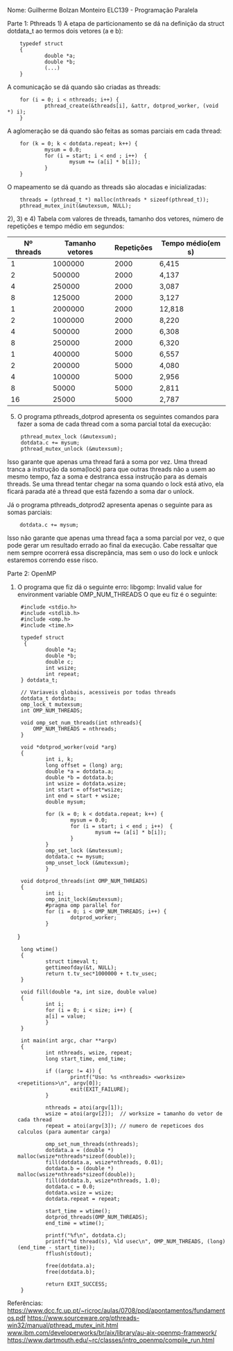 Nome: Guilherme Bolzan Monteiro
ELC139 - Programação Paralela

Parte 1: Pthreads
1) 
A etapa de particionamento se dá na definição da struct dotdata_t ao termos dois vetores (a e b):

        typedef struct 
        {
                double *a;
                double *b;
                (...)
        }
   
   
A comunicação se dá quando são criadas as threads:

        for (i = 0; i < nthreads; i++) {
                pthread_create(&threads[i], &attr, dotprod_worker, (void *) i);
        }
  
A aglomeração se dá quando são feitas as somas parciais em cada thread:

        for (k = 0; k < dotdata.repeat; k++) {
                mysum = 0.0;
                for (i = start; i < end ; i++)  {
                        mysum += (a[i] * b[i]);
                }
        }

O mapeamento se dá quando as threads são alocadas e inicializadas:

        threads = (pthread_t *) malloc(nthreads * sizeof(pthread_t));
        pthread_mutex_init(&mutexsum, NULL);

2), 3) e 4) Tabela com valores de threads, tamanho dos vetores, número de repetições e tempo médio em segundos:

Nº threads | Tamanho vetores | Repetições | Tempo médio(em s)
---------- | --------------- | ---------- | -----------------
1          | 1000000         | 2000       | 6,415
2          | 500000          | 2000       | 4,137
4          | 250000          | 2000       | 3,087
8          | 125000          | 2000       | 3,127
1          | 2000000         | 2000       | 12,818
2          | 1000000         | 2000       | 8,220
4          | 500000          | 2000       | 6,308
8          | 250000          | 2000       | 6,320
1          | 400000          | 5000       | 6,557
2          | 200000          | 5000       | 4,080
4          | 100000          | 5000       | 2,956
8          | 50000           | 5000       | 2,811
16         | 25000           | 5000       | 2,787


5) O programa pthreads_dotprod apresenta os seguintes comandos para fazer a soma de cada thread com a soma parcial total da 
execução:

        pthread_mutex_lock (&mutexsum);
        dotdata.c += mysum;
        pthread_mutex_unlock (&mutexsum);

Isso garante que apenas uma thread fará a soma por vez. Uma thread tranca a instrução da soma(lock) para que outras threads
não a usem ao mesmo tempo, faz a soma e destranca essa instrução para as demais threads. Se uma thread tentar chegar na soma
quando o lock está ativo, ela ficará parada até a thread que está fazendo a soma dar o unlock.
   
Já o programa pthreads_dotprod2 apresenta apenas o seguinte para as somas parciais:
  
        dotdata.c += mysum;
   
Isso não garante que apenas uma thread faça a soma parcial por vez, o que pode gerar um resultado errado ao final da execução.
Cabe ressaltar que nem sempre ocorrerá essa discrepância, mas sem o uso do lock e unlock estaremos correndo esse risco.


Parte 2: OpenMP
1) O programa que fiz dá o seguinte erro:
libgomp: Invalid value for environment variable OMP_NUM_THREADS
O que eu fiz é o seguinte:

        #include <stdio.h>
        #include <stdlib.h>
        #include <omp.h>
        #include <time.h>

        typedef struct 
         {
                double *a;
                double *b;
                double c; 
                int wsize;
                int repeat; 
        } dotdata_t;

        // Variaveis globais, acessiveis por todas threads
        dotdata_t dotdata;
        omp_lock_t mutexsum;
        int OMP_NUM_THREADS;

        void omp_set_num_threads(int nthreads){
	        OMP_NUM_THREADS = nthreads;
        }

        void *dotprod_worker(void *arg)
        {
                int i, k;
                long offset = (long) arg;
                double *a = dotdata.a;
                double *b = dotdata.b;     
                int wsize = dotdata.wsize;
                int start = offset*wsize;
                int end = start + wsize;
                double mysum;

                for (k = 0; k < dotdata.repeat; k++) {
                        mysum = 0.0;
                        for (i = start; i < end ; i++)  {
                                mysum += (a[i] * b[i]);
                        }
                }
                omp_set_lock (&mutexsum);
                dotdata.c += mysum;
                omp_unset_lock (&mutexsum);
                }

        void dotprod_threads(int OMP_NUM_THREADS)
        {
                int i;
                omp_init_lock(&mutexsum);
                #pragma omp parallel for
                for (i = 0; i < OMP_NUM_THREADS; i++) {
                        dotprod_worker;
                }
   }

        long wtime()
        {
                struct timeval t;
                gettimeofday(&t, NULL);
                return t.tv_sec*1000000 + t.tv_usec;
        }
        
        void fill(double *a, int size, double value)
        {  
                int i;
                for (i = 0; i < size; i++) {
                a[i] = value;
                }
        }

        int main(int argc, char **argv)
        {
                int nthreads, wsize, repeat;
                long start_time, end_time;

                if ((argc != 4)) {
                        printf("Uso: %s <nthreads> <worksize> <repetitions>\n", argv[0]);
                        exit(EXIT_FAILURE);
                }

                nthreads = atoi(argv[1]); 
                wsize = atoi(argv[2]);  // worksize = tamanho do vetor de cada thread
                repeat = atoi(argv[3]); // numero de repeticoes dos calculos (para aumentar carga)

                omp_set_num_threads(nthreads);
                dotdata.a = (double *) malloc(wsize*nthreads*sizeof(double));
                fill(dotdata.a, wsize*nthreads, 0.01);
                dotdata.b = (double *) malloc(wsize*nthreads*sizeof(double));
                fill(dotdata.b, wsize*nthreads, 1.0);
                dotdata.c = 0.0;
                dotdata.wsize = wsize;
                dotdata.repeat = repeat;

                start_time = wtime();
                dotprod_threads(OMP_NUM_THREADS);
                end_time = wtime();

                printf("%f\n", dotdata.c);
                printf("%d thread(s), %ld usec\n", OMP_NUM_THREADS, (long) (end_time - start_time));
                fflush(stdout);

                free(dotdata.a);
                free(dotdata.b);

                return EXIT_SUCCESS;
        }
        
        
Referências: 
https://www.dcc.fc.up.pt/~ricroc/aulas/0708/ppd/apontamentos/fundamentos.pdf
https://www.sourceware.org/pthreads-win32/manual/pthread_mutex_init.html
www.ibm.com/developerworks/br/aix/library/au-aix-openmp-framework/
https://www.dartmouth.edu/~rc/classes/intro_openmp/compile_run.html

